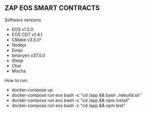 ZAP EOS SMART CONTRACTS
-

Software versions
 - EOS v1.5.0
 - EOS CDT v1.4.1
 - CMake v3.5.0^
 - Nodejs
 - Eosjs
 - binaryen v37.0.0
 - Sleep
 - Chai
 - Mocha

How to run:
- docker-compose up
- docker-compose run eos bash -c "cd /app && bash ./rebuild.sh"
- docker-compose run eos bash -c "cd /app && npm install"
- docker-compose run eos bash -c "cd /app && npm test"
